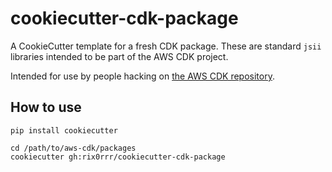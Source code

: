 # cookiecutter-cdk-package

A CookieCutter template for a fresh CDK package. These are standard `jsii` libraries
intended to be part of the AWS CDK project.

Intended for use by people hacking on [the AWS CDK repository](https://github.com/awslabs/aws-cdk).

## How to use

```
pip install cookiecutter

cd /path/to/aws-cdk/packages
cookiecutter gh:rix0rrr/cookiecutter-cdk-package
```
